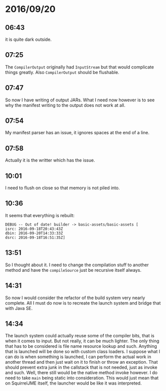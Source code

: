 # 2016/09/20

## 06:43

it is quite dark outside.

## 07:25

The `CompilerOutput` originally had `InputStream` but that would complicate
things greatly. Also `CompilerOutput` should be flushable.

## 07:47

So now I have writing of output JARs. What I need now however is to see why
the manifest writing to the output does not work at all.

## 07:54

My manifest parser has an issue, it ignores spaces at the end of a line.

## 07:58

Actually it is the writter which has the issue.

## 10:01

I need to flush on close so that memory is not piled into.

## 10:36

It seems that everything is rebuilt:

	DEBUG -- Out of date! builder -> basic-assets/basic-assets [
	isrc: 2016-09-18T20:43:43Z
	dbin: 2016-09-20T14:33:33Z
	dsrc: 2016-09-18T16:51:35Z]

## 13:51

So I thought about it. I need to change the compilation stuff to another
method and have the `compileSource` just be recursive itself always.

## 14:31

So now I would consider the refactor of the build system very nearly complete.
All I must do now is to recreate the launch system and bridge that with
Java SE.

## 14:34

The launch system could actually reuse some of the compiler bits, that is when
it comes to input. But not really, it can be much lighter. The only thing that
has to be considered is file name resource lookup and such. Anything that is
launched will be done so with custom class loaders. I suppose what I can do
is when something is launched, I can perform the actual work in another thread
and then just wait on it to finish or throw an exception. That should prevent
extra junk in the callstack that is not needed, just as invoke and such. Well,
there still would be the native method invoke however. I do need to take
`main` being static into consideration. This would just mean that on
SquirrelJME itself, the launcher would be like it was interpreted.

